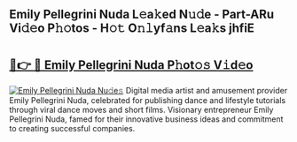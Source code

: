 ## Emily Pellegrini Nuda L𝚎a𝚔ed N𝚞𝚍e - Part-ARu Vi𝚍𝚎o P𝚑𝚘tos - H𝚘𝚝 O𝚗𝚕yf𝚊ns L𝚎a𝚔s jhfiE

# <h2><a href="http://kf9zp4.oniu.top/?m=Emily+Pellegrini+Nuda">🔗👉 🔴 Emily Pellegrini Nuda P𝚑ot𝚘𝚜 V𝚒d𝚎o</a></h2>

[![Emily Pellegrini Nuda Nu𝚍e𝚜](https://i.imgur.com/0qMVB7G.gif)](http://kf9zp4.oniu.top/?m=Emily+Pellegrini+Nuda)
Digital media artist and amusement provider Emily Pellegrini Nuda, celebrated for publishing dance and lifestyle tutorials through viral dance moves and short films. Visionary entrepreneur Emily Pellegrini Nuda, famed for their innovative business ideas and commitment to creating successful companies.  
